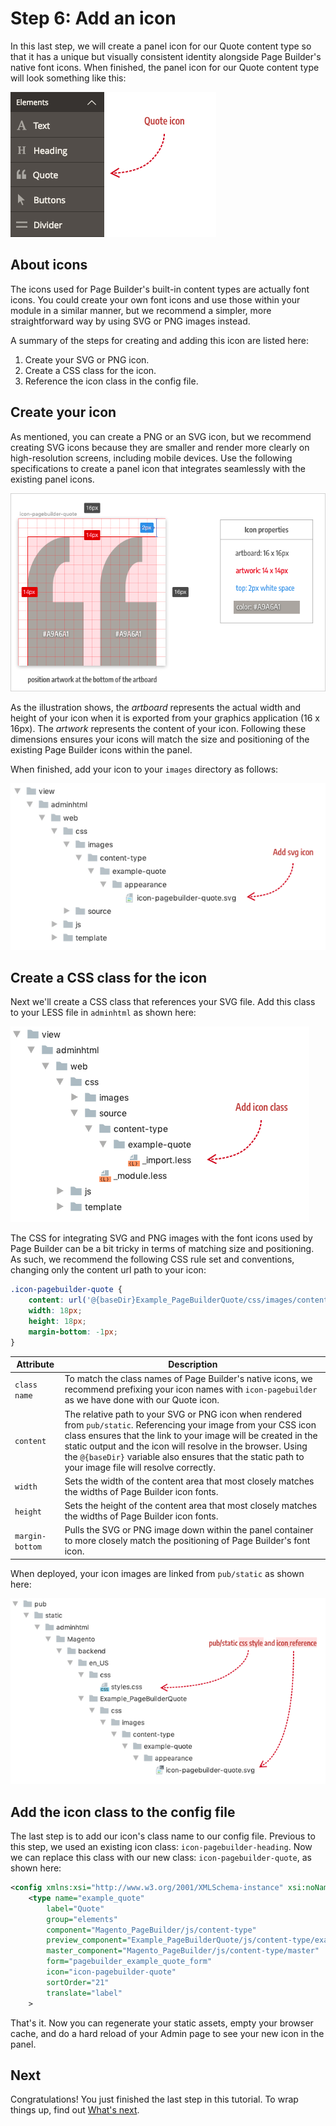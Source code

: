 # Step 6: Add an icon

In this last step, we will create a panel icon for our Quote content type so that it has a unique but visually consistent identity alongside Page Builder's native font icons. When finished, the panel icon for our Quote content type will look something like this:

![Create config file](../images/step6-quote-panel-icon.png)

## About icons

The icons used for Page Builder's built-in content types are actually font icons. You could create your own font icons and use those within your module in a similar manner, but we recommend a simpler, more straightforward way by using SVG or PNG images instead.

A summary of the steps for creating and adding this icon are listed here:

1. Create your SVG or PNG icon.
2. Create a CSS class for the icon.
3. Reference the icon class in the config file.

## Create your icon

As mentioned, you can create a PNG or an SVG icon, but we recommend creating SVG icons because they are smaller and render more clearly on high-resolution screens, including mobile devices. Use the following specifications to create a panel icon that integrates seamlessly with the existing panel icons.

![Create config file](../images/step6-icon-properties.png)

As the illustration shows, the *artboard* represents the actual width and height of your icon when it is exported from your graphics application (16 x 16px). The *artwork* represents the content of your icon. Following these dimensions ensures your icons will match the size and positioning of the existing Page Builder icons within the panel.

When finished, add your icon to your `images` directory as follows:

![Create config file](../images/step6-add-icon.png)

## Create a CSS class for the icon

Next we'll create a CSS class that references your SVG file. Add this class to your LESS file in `adminhtml` as shown here:

![Create config file](../images/step6-icon-style.png)

The CSS for integrating SVG and PNG images with the font icons used by Page Builder can be a bit tricky in terms of matching size and positioning. As such, we recommend the following CSS rule set and conventions, changing only the content url path to your icon:  

```css
.icon-pagebuilder-quote {
    content: url('@{baseDir}Example_PageBuilderQuote/css/images/content-type/example-quote/appearance/icon-pagebuilder-quote.svg');
    width: 18px;
    height: 18px;
    margin-bottom: -1px;
}
```

| Attribute       | Description                                                  |
| --------------- | ------------------------------------------------------------ |
| `class name`    | To match the class names of Page Builder's native icons, we recommend prefixing your icon names with `icon-pagebuilder` as we have done with our Quote icon. |
| `content`       | The relative path to your SVG or PNG icon when rendered from `pub/static`. Referencing your image from your CSS icon class ensures that the link to your image will be created in the static output and the icon will resolve in the browser. Using the `@{baseDir}` variable also ensures that the static path to your image file will resolve correctly. |
| `width`         | Sets the width of the content area that most closely matches the widths of Page Builder icon fonts. |
| `height`        | Sets the height of the content area that most closely matches the widths of Page Builder icon fonts. |
| `margin-bottom` | Pulls the SVG or PNG image down within the panel container to more closely match the positioning of Page Builder's font icon. |

When deployed, your icon images are linked from `pub/static` as shown here: 

![Create config file](../images/step6-icon-link-static.png)

## Add the icon class to the config file

The last step is to add our icon's class name to our config file. Previous to this step, we used an existing icon class: `icon-pagebuilder-heading`. Now we can replace this class with our new class: `icon-pagebuilder-quote`, as shown here:  

```xml
<config xmlns:xsi="http://www.w3.org/2001/XMLSchema-instance" xsi:noNamespaceSchemaLocation="urn:magento:module:Magento_PageBuilder:etc/content_type.xsd">
    <type name="example_quote"
        label="Quote"
        group="elements"
        component="Magento_PageBuilder/js/content-type"
        preview_component="Example_PageBuilderQuote/js/content-type/example-quote/preview"
        master_component="Magento_PageBuilder/js/content-type/master"
        form="pagebuilder_example_quote_form"
        icon="icon-pagebuilder-quote"
        sortOrder="21"
        translate="label"
    >
```

That's it. Now you can regenerate your static assets, empty your browser cache, and do a hard reload of your Admin page to see your new icon in the panel. 

## Next

Congratulations! You just finished the last step in this tutorial. To wrap things up, find out [What's next](whats-next.md).


